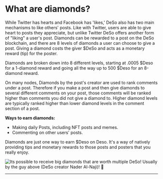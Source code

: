 # What are diamonds?

While Twitter has hearts and Facebook has 'likes,' DeSo also has two main mechanisms to like others' posts.  Like with Twitter, users are able to give heart to posts they appreciate, but unlike Twitter DeSo offers another form of "liking" a user's post.  Diamonds can be rewarded to a post on the DeSo blockchain, and there are 8 levels of diamonds a user can choose to give a post.  Giving a diamond costs the giver $DeSo and acts as a monetary reward (tip) for the poster. &#x20;

Diamonds are broken down into 8 different levels, starting at .0005 $Deso for a 1-diamond reward and going all the way up to 500 $Deso for an 8-diamond reward.

On many nodes, Diamonds by the post's creator are used to rank comments under a post. Therefore if you make a post and then give diamonds to several different comments on your post, those comments will be ranked higher than comments you did not give a diamond to. Higher diamond levels are typically ranked higher than lower diamond levels in the comment section of a post.

**Ways to earn diamonds:**

* Making daily Posts, including NFT posts and memes.
* Commenting on other users' posts.

Diamonds are just one way to earn $Deso on Deso.  It's a way of natively providing tips and monetary rewards to those posts and posters that you really enjoy.

![Its possible to receive big diamonds that are worth multiple DeSo! Usually by the guy above (DeSo creator Nader Al-Naji)! 🤑](<../../.gitbook/assets/Nader \[Picture]>)

****
